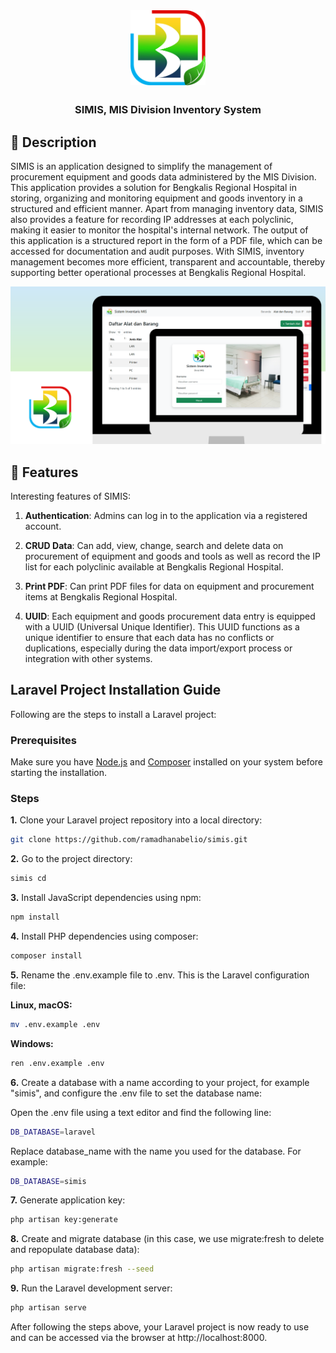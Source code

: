 <div id="start-of-content" align="center">

<img width="" src="public/img/logo.webp"  width=120 height=120  align="center">

##

### SIMIS, MIS Division Inventory System

</div>

## 📙 Description

SIMIS is an application designed to simplify the management of procurement equipment and goods data administered by the MIS Division. This application provides a solution for Bengkalis Regional Hospital in storing, organizing and monitoring equipment and goods inventory in a structured and efficient manner. Apart from managing inventory data, SIMIS also provides a feature for recording IP addresses at each polyclinic, making it easier to monitor the hospital's internal network. The output of this application is a structured report in the form of a PDF file, which can be accessed for documentation and audit purposes. With SIMIS, inventory management becomes more efficient, transparent and accountable, thereby supporting better operational processes at Bengkalis Regional Hospital.

![SIMIS Thumbnail](public/img/Thumbnail.png)

## 📖 Features

Interesting features of SIMIS:

1. **Authentication**: Admins can log in to the application via a registered account.

2. **CRUD Data**: Can add, view, change, search and delete data on procurement of equipment and goods and tools as well as record the IP list for each polyclinic available at Bengkalis Regional Hospital.

3. **Print PDF**: Can print PDF files for data on equipment and procurement items at Bengkalis Regional Hospital.

4. **UUID**: Each equipment and goods procurement data entry is equipped with a UUID (Universal Unique Identifier). This UUID functions as a unique identifier to ensure that each data has no conflicts or duplications, especially during the data import/export process or integration with other systems.

## Laravel Project Installation Guide

Following are the steps to install a Laravel project:

### Prerequisites

Make sure you have [Node.js](https://nodejs.org/) and [Composer](https://getcomposer.org/) installed on your system before starting the installation.

### Steps

**1.** Clone your Laravel project repository into a local directory:

```bash
git clone https://github.com/ramadhanabelio/simis.git
```

**2.** Go to the project directory:

```bash
simis cd
```

**3.** Install JavaScript dependencies using npm:

```bash
npm install
```

**4.** Install PHP dependencies using composer:

```bash
composer install
```

**5.** Rename the .env.example file to .env. This is the Laravel configuration file:

**Linux, macOS:**

```bash
mv .env.example .env
```

**Windows:**

```bash
ren .env.example .env
```

**6.** Create a database with a name according to your project, for example "simis", and configure the .env file to set the database name:

Open the .env file using a text editor and find the following line:

```bash
DB_DATABASE=laravel
```

Replace database_name with the name you used for the database. For example:

```bash
DB_DATABASE=simis
```

**7.** Generate application key:

```bash
php artisan key:generate
```

**8.** Create and migrate database (in this case, we use migrate:fresh to delete and repopulate database data):

```bash
php artisan migrate:fresh --seed
```

**9.** Run the Laravel development server:

```bash
php artisan serve
```

After following the steps above, your Laravel project is now ready to use and can be accessed via the browser at http://localhost:8000.
